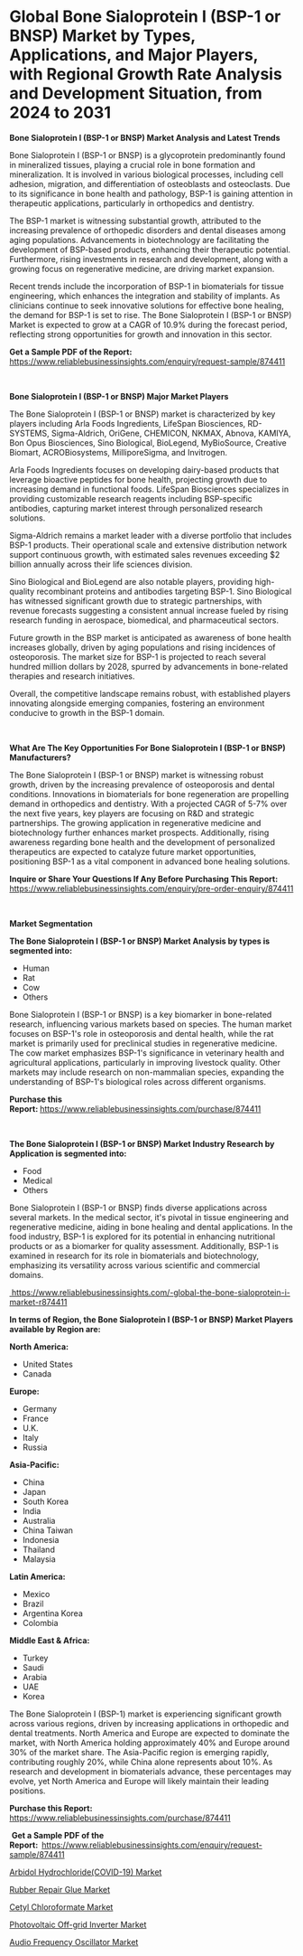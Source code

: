 <p><h1>Global Bone Sialoprotein I (BSP-1 or BNSP) Market by Types, Applications, and Major Players, with Regional Growth Rate Analysis and Development Situation, from 2024 to 2031</h1></p><p><strong>Bone Sialoprotein I (BSP-1 or BNSP) Market Analysis and Latest Trends</strong></p>
<p><p>Bone Sialoprotein I (BSP-1 or BNSP) is a glycoprotein predominantly found in mineralized tissues, playing a crucial role in bone formation and mineralization. It is involved in various biological processes, including cell adhesion, migration, and differentiation of osteoblasts and osteoclasts. Due to its significance in bone health and pathology, BSP-1 is gaining attention in therapeutic applications, particularly in orthopedics and dentistry.</p><p>The BSP-1 market is witnessing substantial growth, attributed to the increasing prevalence of orthopedic disorders and dental diseases among aging populations. Advancements in biotechnology are facilitating the development of BSP-based products, enhancing their therapeutic potential. Furthermore, rising investments in research and development, along with a growing focus on regenerative medicine, are driving market expansion.</p><p>Recent trends include the incorporation of BSP-1 in biomaterials for tissue engineering, which enhances the integration and stability of implants. As clinicians continue to seek innovative solutions for effective bone healing, the demand for BSP-1 is set to rise. The Bone Sialoprotein I (BSP-1 or BNSP) Market is expected to grow at a CAGR of 10.9% during the forecast period, reflecting strong opportunities for growth and innovation in this sector.</p></p>
<p><strong>Get a Sample PDF of the Report:&nbsp;</strong> <a href="https://www.reliablebusinessinsights.com/enquiry/request-sample/874411?utm_campaign=1091&utm_medium=2&utm_source=Github&utm_content=ia&utm_term=03122024&utm_id=bone-sialoprotein-i-bsp-1-or-bnsp">https://www.reliablebusinessinsights.com/enquiry/request-sample/874411</a></p>
<p>&nbsp;</p>
<p><strong>Bone Sialoprotein I (BSP-1 or BNSP) Major Market Players</strong></p>
<p><p>The Bone Sialoprotein I (BSP-1 or BNSP) market is characterized by key players including Arla Foods Ingredients, LifeSpan Biosciences, RD-SYSTEMS, Sigma-Aldrich, OriGene, CHEMICON, NKMAX, Abnova, KAMIYA, Bon Opus Biosciences, Sino Biological, BioLegend, MyBioSource, Creative Biomart, ACROBiosystems, MilliporeSigma, and Invitrogen. </p><p>Arla Foods Ingredients focuses on developing dairy-based products that leverage bioactive peptides for bone health, projecting growth due to increasing demand in functional foods. LifeSpan Biosciences specializes in providing customizable research reagents including BSP-specific antibodies, capturing market interest through personalized research solutions.</p><p>Sigma-Aldrich remains a market leader with a diverse portfolio that includes BSP-1 products. Their operational scale and extensive distribution network support continuous growth, with estimated sales revenues exceeding $2 billion annually across their life sciences division.</p><p>Sino Biological and BioLegend are also notable players, providing high-quality recombinant proteins and antibodies targeting BSP-1. Sino Biological has witnessed significant growth due to strategic partnerships, with revenue forecasts suggesting a consistent annual increase fueled by rising research funding in aerospace, biomedical, and pharmaceutical sectors.</p><p>Future growth in the BSP market is anticipated as awareness of bone health increases globally, driven by aging populations and rising incidences of osteoporosis. The market size for BSP-1 is projected to reach several hundred million dollars by 2028, spurred by advancements in bone-related therapies and research initiatives.</p><p>Overall, the competitive landscape remains robust, with established players innovating alongside emerging companies, fostering an environment conducive to growth in the BSP-1 domain.</p></p>
<p>&nbsp;</p>
<p><strong>What Are The Key Opportunities For Bone Sialoprotein I (BSP-1 or BNSP) Manufacturers?</strong></p>
<p><p>The Bone Sialoprotein I (BSP-1 or BNSP) market is witnessing robust growth, driven by the increasing prevalence of osteoporosis and dental conditions. Innovations in biomaterials for bone regeneration are propelling demand in orthopedics and dentistry. With a projected CAGR of 5-7% over the next five years, key players are focusing on R&D and strategic partnerships. The growing application in regenerative medicine and biotechnology further enhances market prospects. Additionally, rising awareness regarding bone health and the development of personalized therapeutics are expected to catalyze future market opportunities, positioning BSP-1 as a vital component in advanced bone healing solutions.</p></p>
<p><strong>Inquire or Share Your Questions If Any Before Purchasing This Report:</strong> <a href="https://www.reliablebusinessinsights.com/enquiry/pre-order-enquiry/874411?utm_campaign=1091&utm_medium=2&utm_source=Github&utm_content=ia&utm_term=03122024&utm_id=bone-sialoprotein-i-bsp-1-or-bnsp">https://www.reliablebusinessinsights.com/enquiry/pre-order-enquiry/874411</a></p>
<p>&nbsp;</p>
<p><strong>Market Segmentation</strong></p>
<p><strong>The Bone Sialoprotein I (BSP-1 or BNSP) Market Analysis by types is segmented into:</strong></p>
<p><ul><li>Human</li><li>Rat</li><li>Cow</li><li>Others</li></ul></p>
<p><p>Bone Sialoprotein I (BSP-1 or BNSP) is a key biomarker in bone-related research, influencing various markets based on species. The human market focuses on BSP-1's role in osteoporosis and dental health, while the rat market is primarily used for preclinical studies in regenerative medicine. The cow market emphasizes BSP-1's significance in veterinary health and agricultural applications, particularly in improving livestock quality. Other markets may include research on non-mammalian species, expanding the understanding of BSP-1's biological roles across different organisms.</p></p>
<p><strong>Purchase this Report:&nbsp;</strong><a href="https://www.reliablebusinessinsights.com/purchase/874411?utm_campaign=1091&utm_medium=2&utm_source=Github&utm_content=ia&utm_term=03122024&utm_id=bone-sialoprotein-i-bsp-1-or-bnsp">https://www.reliablebusinessinsights.com/purchase/874411</a></p>
<p>&nbsp;</p>
<p><strong>The Bone Sialoprotein I (BSP-1 or BNSP) Market Industry Research by Application is segmented into:</strong></p>
<p><ul><li>Food</li><li>Medical</li><li>Others</li></ul></p>
<p><p>Bone Sialoprotein I (BSP-1 or BNSP) finds diverse applications across several markets. In the medical sector, it's pivotal in tissue engineering and regenerative medicine, aiding in bone healing and dental applications. In the food industry, BSP-1 is explored for its potential in enhancing nutritional products or as a biomarker for quality assessment. Additionally, BSP-1 is examined in research for its role in biomaterials and biotechnology, emphasizing its versatility across various scientific and commercial domains.</p></p>
<p><a href="https://www.reliablebusinessinsights.com/-global-the-bone-sialoprotein-i-market-r874411?utm_campaign=1091&utm_medium=2&utm_source=Github&utm_content=ia&utm_term=03122024&utm_id=bone-sialoprotein-i-bsp-1-or-bnsp">&nbsp;https://www.reliablebusinessinsights.com/-global-the-bone-sialoprotein-i-market-r874411</a></p>
<p><strong>In terms of Region, the Bone Sialoprotein I (BSP-1 or BNSP) Market Players available by Region are:</strong></p>
<p>
    <p> <strong> North America: </strong>
        <ul>
            <li>United States</li>
            <li>Canada</li>
        </ul>
        </p> 
    <p> <strong> Europe: </strong>
        <ul>
            <li>Germany</li>
            <li>France</li>
            <li>U.K.</li>
            <li>Italy</li>
            <li>Russia</li>
        </ul>
        </p> 
    <p> <strong> Asia-Pacific: </strong>
        <ul>
            <li>China</li>
            <li>Japan</li>
            <li>South Korea</li>
            <li>India</li>
            <li>Australia</li>
            <li>China Taiwan</li>
            <li>Indonesia</li>
            <li>Thailand</li>
            <li>Malaysia</li>
        </ul>
        </p> 
    <p> <strong> Latin America: </strong>
        <ul>
            <li>Mexico</li>
            <li>Brazil</li>
            <li>Argentina Korea</li>
            <li>Colombia</li>
        </ul>
        </p> 
    <p> <strong> Middle East & Africa: </strong>
        <ul>
            <li>Turkey</li>
            <li>Saudi</li>
            <li>Arabia</li>
            <li>UAE</li>
            <li>Korea</li>
        </ul>
    </p>
    </p>
<p><p>The Bone Sialoprotein I (BSP-1) market is experiencing significant growth across various regions, driven by increasing applications in orthopedic and dental treatments. North America and Europe are expected to dominate the market, with North America holding approximately 40% and Europe around 30% of the market share. The Asia-Pacific region is emerging rapidly, contributing roughly 20%, while China alone represents about 10%. As research and development in biomaterials advance, these percentages may evolve, yet North America and Europe will likely maintain their leading positions.</p></p>
<p><strong>Purchase this Report: </strong><a href="https://www.reliablebusinessinsights.com/purchase/874411?utm_campaign=1091&utm_medium=2&utm_source=Github&utm_content=ia&utm_term=03122024&utm_id=bone-sialoprotein-i-bsp-1-or-bnsp">https://www.reliablebusinessinsights.com/purchase/874411</a></p>
<p>&nbsp;<strong>Get a Sample PDF of the Report:&nbsp;&nbsp;</strong><a href="https://www.reliablebusinessinsights.com/enquiry/request-sample/874411?utm_campaign=1091&utm_medium=2&utm_source=Github&utm_content=ia&utm_term=03122024&utm_id=bone-sialoprotein-i-bsp-1-or-bnsp">https://www.reliablebusinessinsights.com/enquiry/request-sample/874411</a></p>
<p><strong></strong></p>
<p><p><a href="https://github.com/MariaWashington76/Market-Research-Report-List-1/blob/main/arbidol-hydrochloridecovid-19-market.md?utm_campaign=1091&utm_medium=2&utm_source=Github&utm_content=ia&utm_term=03122024&utm_id=bone-sialoprotein-i-bsp-1-or-bnsp">Arbidol Hydrochloride(COVID-19) Market</a></p><p><a href="https://www.linkedin.com/pulse/rubber-repair-glue-industry-analysis-report-market-size-3apde?utm_campaign=1091&utm_medium=2&utm_source=Github&utm_content=ia&utm_term=03122024&utm_id=bone-sialoprotein-i-bsp-1-or-bnsp">Rubber Repair Glue Market</a></p><p><a href="https://issuu.com/reportprime-2/docs/cetyl-chloroformate-market-size-2030.pptx?utm_campaign=1091&utm_medium=2&utm_source=Github&utm_content=ia&utm_term=03122024&utm_id=bone-sialoprotein-i-bsp-1-or-bnsp">Cetyl Chloroformate Market</a></p><p><a href="https://issuu.com/reportprime-2/docs/photovoltaic-off-grid-inverter-market-size-2030.pp?utm_campaign=1091&utm_medium=2&utm_source=Github&utm_content=ia&utm_term=03122024&utm_id=bone-sialoprotein-i-bsp-1-or-bnsp">Photovoltaic Off-grid Inverter Market</a></p><p><a href="https://www.linkedin.com/pulse/global-audio-frequency-oscillator-market-landscape-future-cxp2c?utm_campaign=1091&utm_medium=2&utm_source=Github&utm_content=ia&utm_term=03122024&utm_id=bone-sialoprotein-i-bsp-1-or-bnsp">Audio Frequency Oscillator Market</a></p></p>